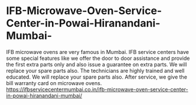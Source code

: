# IFB-Microwave-Oven-Service-Center-in-Powai-Hiranandani-Mumbai-
IFB microwave ovens are very famous in Mumbai. IFB service centers have some special features like we offer the door to door assistance and provide the first extra parts only and also issue a guarantee on extra parts. We will replace your spare parts also. The technicians are highly trained and well educated. We will replace your spare parts also. After service, we give the bill warranty card on microwave ovens.  https://ifbservicecentermumbai.co.in/ifb-microwave-oven-service-center-in-powai-hiranandani-mumbai/
